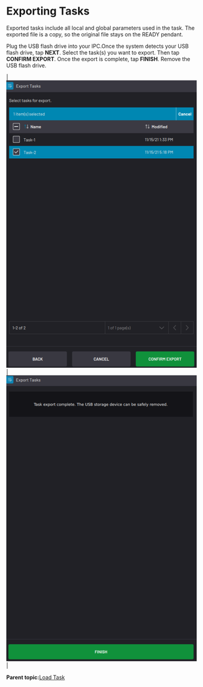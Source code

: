 # Exporting Tasks

Exported tasks include all local and global parameters used in the task. The exported file is a copy, so the original file stays on the READY pendant.

Plug the USB flash drive into your IPC.Once the system detects your USB flash drive, tap **NEXT**. Select the task\(s\) you want to export. Then tap **CONFIRM EXPORT**. Once the export is complete, tap **FINISH**. Remove the USB flash drive.

|![](../Images/TaskCanvas/ExportTaskToUSB-Confirm.png)|![](../Images/TaskCanvas/ExportTaskToUSB-Finish.png)|

**Parent topic:**[Load Task](../TaskCanvas/LoadTask.md)

